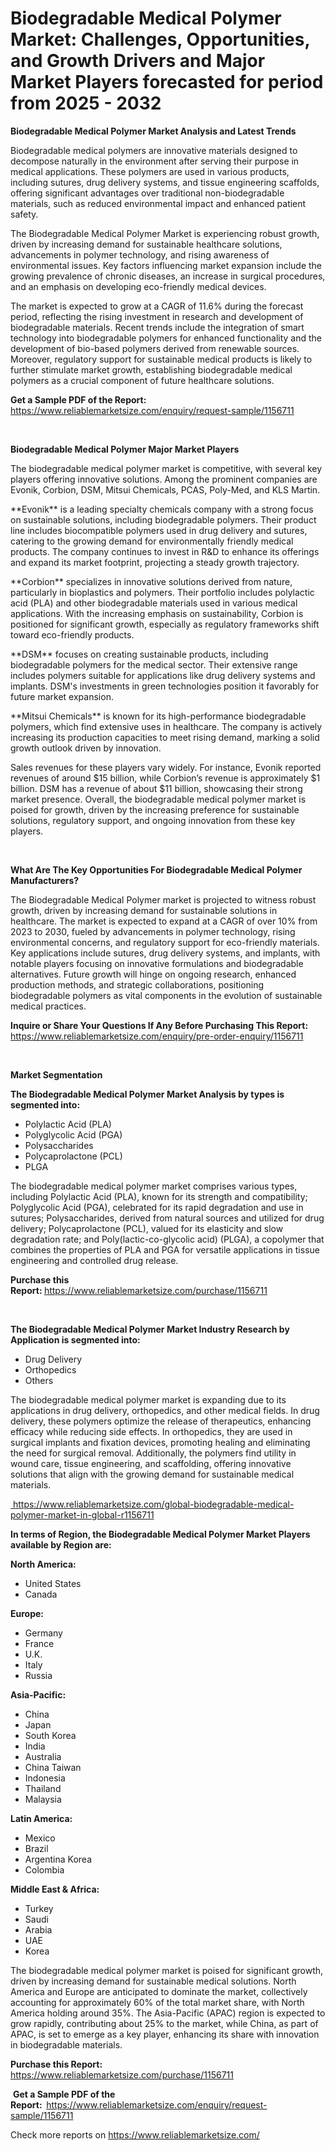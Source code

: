 <p><h1>Biodegradable Medical Polymer Market: Challenges, Opportunities, and Growth Drivers and Major Market Players forecasted for period from 2025 - 2032</h1></p><p><strong>Biodegradable Medical Polymer Market Analysis and Latest Trends</strong></p>
<p><p>Biodegradable medical polymers are innovative materials designed to decompose naturally in the environment after serving their purpose in medical applications. These polymers are used in various products, including sutures, drug delivery systems, and tissue engineering scaffolds, offering significant advantages over traditional non-biodegradable materials, such as reduced environmental impact and enhanced patient safety.</p><p>The Biodegradable Medical Polymer Market is experiencing robust growth, driven by increasing demand for sustainable healthcare solutions, advancements in polymer technology, and rising awareness of environmental issues. Key factors influencing market expansion include the growing prevalence of chronic diseases, an increase in surgical procedures, and an emphasis on developing eco-friendly medical devices.</p><p>The market is expected to grow at a CAGR of 11.6% during the forecast period, reflecting the rising investment in research and development of biodegradable materials. Recent trends include the integration of smart technology into biodegradable polymers for enhanced functionality and the development of bio-based polymers derived from renewable sources. Moreover, regulatory support for sustainable medical products is likely to further stimulate market growth, establishing biodegradable medical polymers as a crucial component of future healthcare solutions.</p></p>
<p><strong>Get a Sample PDF of the Report:&nbsp;</strong> <a href="https://www.reliablemarketsize.com/enquiry/request-sample/1156711?utm_campaign=2457&utm_medium=2&utm_source=Github&utm_content=ia&utm_term=21032025&utm_id=biodegradable-medical-polymer">https://www.reliablemarketsize.com/enquiry/request-sample/1156711</a></p>
<p>&nbsp;</p>
<p><strong>Biodegradable Medical Polymer Major Market Players</strong></p>
<p><p>The biodegradable medical polymer market is competitive, with several key players offering innovative solutions. Among the prominent companies are Evonik, Corbion, DSM, Mitsui Chemicals, PCAS, Poly-Med, and KLS Martin.</p><p>**Evonik** is a leading specialty chemicals company with a strong focus on sustainable solutions, including biodegradable polymers. Their product line includes biocompatible polymers used in drug delivery and sutures, catering to the growing demand for environmentally friendly medical products. The company continues to invest in R&D to enhance its offerings and expand its market footprint, projecting a steady growth trajectory.</p><p>**Corbion** specializes in innovative solutions derived from nature, particularly in bioplastics and polymers. Their portfolio includes polylactic acid (PLA) and other biodegradable materials used in various medical applications. With the increasing emphasis on sustainability, Corbion is positioned for significant growth, especially as regulatory frameworks shift toward eco-friendly products.</p><p>**DSM** focuses on creating sustainable products, including biodegradable polymers for the medical sector. Their extensive range includes polymers suitable for applications like drug delivery systems and implants. DSM's investments in green technologies position it favorably for future market expansion.</p><p>**Mitsui Chemicals** is known for its high-performance biodegradable polymers, which find extensive uses in healthcare. The company is actively increasing its production capacities to meet rising demand, marking a solid growth outlook driven by innovation.</p><p>Sales revenues for these players vary widely. For instance, Evonik reported revenues of around $15 billion, while Corbion’s revenue is approximately $1 billion. DSM has a revenue of about $11 billion, showcasing their strong market presence. Overall, the biodegradable medical polymer market is poised for growth, driven by the increasing preference for sustainable solutions, regulatory support, and ongoing innovation from these key players.</p></p>
<p>&nbsp;</p>
<p><strong>What Are The Key Opportunities For Biodegradable Medical Polymer Manufacturers?</strong></p>
<p><p>The Biodegradable Medical Polymer market is projected to witness robust growth, driven by increasing demand for sustainable solutions in healthcare. The market is expected to expand at a CAGR of over 10% from 2023 to 2030, fueled by advancements in polymer technology, rising environmental concerns, and regulatory support for eco-friendly materials. Key applications include sutures, drug delivery systems, and implants, with notable players focusing on innovative formulations and biodegradable alternatives. Future growth will hinge on ongoing research, enhanced production methods, and strategic collaborations, positioning biodegradable polymers as vital components in the evolution of sustainable medical practices.</p></p>
<p><strong>Inquire or Share Your Questions If Any Before Purchasing This Report:</strong> <a href="https://www.reliablemarketsize.com/enquiry/pre-order-enquiry/1156711?utm_campaign=2457&utm_medium=2&utm_source=Github&utm_content=ia&utm_term=21032025&utm_id=biodegradable-medical-polymer">https://www.reliablemarketsize.com/enquiry/pre-order-enquiry/1156711</a></p>
<p>&nbsp;</p>
<p><strong>Market Segmentation</strong></p>
<p><strong>The Biodegradable Medical Polymer Market Analysis by types is segmented into:</strong></p>
<p><ul><li>Polylactic Acid (PLA)</li><li>Polyglycolic Acid (PGA)</li><li>Polysaccharides</li><li>Polycaprolactone (PCL)</li><li>PLGA</li></ul></p>
<p><p>The biodegradable medical polymer market comprises various types, including Polylactic Acid (PLA), known for its strength and compatibility; Polyglycolic Acid (PGA), celebrated for its rapid degradation and use in sutures; Polysaccharides, derived from natural sources and utilized for drug delivery; Polycaprolactone (PCL), valued for its elasticity and slow degradation rate; and Poly(lactic-co-glycolic acid) (PLGA), a copolymer that combines the properties of PLA and PGA for versatile applications in tissue engineering and controlled drug release.</p></p>
<p><strong>Purchase this Report:&nbsp;</strong><a href="https://www.reliablemarketsize.com/purchase/1156711?utm_campaign=2457&utm_medium=2&utm_source=Github&utm_content=ia&utm_term=21032025&utm_id=biodegradable-medical-polymer">https://www.reliablemarketsize.com/purchase/1156711</a></p>
<p>&nbsp;</p>
<p><strong>The Biodegradable Medical Polymer Market Industry Research by Application is segmented into:</strong></p>
<p><ul><li>Drug Delivery</li><li>Orthopedics</li><li>Others</li></ul></p>
<p><p>The biodegradable medical polymer market is expanding due to its applications in drug delivery, orthopedics, and other medical fields. In drug delivery, these polymers optimize the release of therapeutics, enhancing efficacy while reducing side effects. In orthopedics, they are used in surgical implants and fixation devices, promoting healing and eliminating the need for surgical removal. Additionally, the polymers find utility in wound care, tissue engineering, and scaffolding, offering innovative solutions that align with the growing demand for sustainable medical materials.</p></p>
<p><a href="https://www.reliablemarketsize.com/global-biodegradable-medical-polymer-market-in-global-r1156711?utm_campaign=2457&utm_medium=2&utm_source=Github&utm_content=ia&utm_term=21032025&utm_id=biodegradable-medical-polymer">&nbsp;https://www.reliablemarketsize.com/global-biodegradable-medical-polymer-market-in-global-r1156711</a></p>
<p><strong>In terms of Region, the Biodegradable Medical Polymer Market Players available by Region are:</strong></p>
<p>
    <p> <strong> North America: </strong>
        <ul>
            <li>United States</li>
            <li>Canada</li>
        </ul>
        </p> 
    <p> <strong> Europe: </strong>
        <ul>
            <li>Germany</li>
            <li>France</li>
            <li>U.K.</li>
            <li>Italy</li>
            <li>Russia</li>
        </ul>
        </p> 
    <p> <strong> Asia-Pacific: </strong>
        <ul>
            <li>China</li>
            <li>Japan</li>
            <li>South Korea</li>
            <li>India</li>
            <li>Australia</li>
            <li>China Taiwan</li>
            <li>Indonesia</li>
            <li>Thailand</li>
            <li>Malaysia</li>
        </ul>
        </p> 
    <p> <strong> Latin America: </strong>
        <ul>
            <li>Mexico</li>
            <li>Brazil</li>
            <li>Argentina Korea</li>
            <li>Colombia</li>
        </ul>
        </p> 
    <p> <strong> Middle East & Africa: </strong>
        <ul>
            <li>Turkey</li>
            <li>Saudi</li>
            <li>Arabia</li>
            <li>UAE</li>
            <li>Korea</li>
        </ul>
    </p>
    </p>
<p><p>The biodegradable medical polymer market is poised for significant growth, driven by increasing demand for sustainable medical solutions. North America and Europe are anticipated to dominate the market, collectively accounting for approximately 60% of the total market share, with North America holding around 35%. The Asia-Pacific (APAC) region is expected to grow rapidly, contributing about 25% to the market, while China, as part of APAC, is set to emerge as a key player, enhancing its share with innovation in biodegradable materials.</p></p>
<p><strong>Purchase this Report: </strong><a href="https://www.reliablemarketsize.com/purchase/1156711?utm_campaign=2457&utm_medium=2&utm_source=Github&utm_content=ia&utm_term=21032025&utm_id=biodegradable-medical-polymer">https://www.reliablemarketsize.com/purchase/1156711</a></p>
<p>&nbsp;<strong>Get a Sample PDF of the Report:&nbsp;&nbsp;</strong><a href="https://www.reliablemarketsize.com/enquiry/request-sample/1156711?utm_campaign=2457&utm_medium=2&utm_source=Github&utm_content=ia&utm_term=21032025&utm_id=biodegradable-medical-polymer">https://www.reliablemarketsize.com/enquiry/request-sample/1156711</a></p>
<p><strong></strong></p>
<p>Check more reports on <a href="https://www.reliablemarketsize.com/?utm_campaign=2457&utm_medium=2&utm_source=Github&utm_content=ia&utm_term=21032025&utm_id=biodegradable-medical-polymer">https://www.reliablemarketsize.com/</a></p>